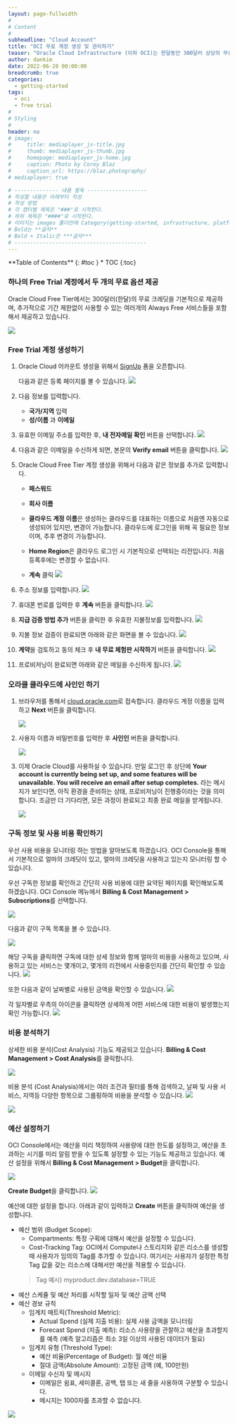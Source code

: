 ```yaml
---
layout: page-fullwidth
#
# Content
#
subheadline: "Cloud Account"
title: "OCI 무료 계정 생성 및 관리하기"
teaser: "Oracle Cloud Infrastructure (이하 OCI)는 한달동안 300달러 상당의 무료 크레딧을 제공하는 무료 계정을 제공합니다. 이번 포스팅을 통해서 OCI 무료 계정을 생성하는 방법과 계정 관리 방법에 대해서 알아봅니다."
author: dankim
date: 2022-06-28 00:00:00
breadcrumb: true
categories:
  - getting-started
tags:
  - oci
  - free trial
#
# Styling
#
header: no
# image:
#     title: mediaplayer_js-title.jpg
#     thumb: mediaplayer_js-thumb.jpg
#     homepage: mediaplayer_js-home.jpg
#     caption: Photo by Corey Blaz
#     caption_url: https://blaz.photography/
# mediaplayer: true

# -------------- 내용 필독 -------------------
# 작성할 내용은 아래부터 작성
# 작성 방법
# 각 챕터별 제목은 "###"로 시작한다.
# 하위 제목은 "####"로 시작한다.
# 이미지는 images 폴더안에 Category(getting-started, infrastructure, platform, database, aiml)에 넣고 사용 시 "../../images/카테고리명/이미지" 형태로 참조한다.
# Bold는 **글자**
# Bold + Italic은 ***글자***
# ------------------------------------------
---
```


<div class="panel radius" markdown="1">
**Table of Contents**
{: #toc }
*  TOC
{:toc}
</div>

### 하나의 Free Trial 계정에서 두 개의 무료 옵션 제공
Oracle Cloud Free Tier에서는 300달러(한달)의 무료 크레딧을 기본적으로 제공하며, 추가적으로 기간 제한없이 사용할 수 있는 여러개의 Always Free 서비스들을 포함해서 제공하고 있습니다.

![](/assets/img/getting-started/2022/freetrial.png " ")

### Free Trial 계정 생성하기

1. Oracle Cloud 어카운트 생성을 위해서 [SignUp](https://signup.cloud.oracle.com) 폼을 오픈합니다.

   다음과 같은 등록 페이지를 볼 수 있습니다.
       ![](/assets/img/getting-started/2022/cloud-infrastructure-ko.png " ")

2.  다음 정보를 입력합니다.
    * **국가/지역** 입력
    * **성/이름** 과 **이메일**

3. 유효한 이메일 주소를 입력한 후, **내 전자메일 확인** 버튼을 선택합니다.
       ![](/assets/img/getting-started/2022/verify-email-ko.png " ")

4. 다음과 같은 이메일을 수신하게 되면, 본문의 **Verify email** 버튼을 클릭합니다.
       ![](/assets/img/getting-started/2022/verification-mail-ko.png " ")

5. Oracle Cloud Free Tier 계정 생성을 위해서 다음과 같은 정보를 추가로 입력합니다.
    - **패스워드**
    - **회사 이름**
    - **클라우드 계정 이름**은 생성하는 클라우드를 대표하는 이름으로 처음엔 자동으로 생성되어 있지만, 변경이 가능합니다. 클라우드에 로그인을 위해 꼭 필요한 정보이며, 추후 변경이 가능합니다.

    - **Home Region**은 클라우드 로그인 시 기본적으로 선택되는 리전입니다. 처음 등록후에는 변경할 수 없습니다.
    - **계속** 클릭
    ![](/assets/img/getting-started/2022/account-info-ko.png " ")

6.  주소 정보를 입력합니다.
    ![](/assets/img/getting-started/2022/free-tier-address-ko.png " ")

7.  휴대폰 번로를 입력한 후  **계속** 버튼을 클릭합니다.
    ![](/assets/img/getting-started/2022/free-tier-address-2-ko.png " ")

8. **지급 검증 방법 추가** 버튼을 클릭한 후 유효한 지불정보를 입력합니다.
    ![](/assets/img/getting-started/2022/free-tier-payment-1-ko.png " ")

9. 지불 정보 검증이 완료되면 아래와 같은 화면을 볼 수 있습니다.
    ![](/assets/img/getting-started/2022/free-tier-payment-2-ko.png " ")

10. **계약**을 검토하고 동의 체크 후 **내 무료 체험판 시작하기** 버튼을 클릭합니다.
    ![](/assets/img/getting-started/2022/free-tier-agreement-ko.png " ")

11. 프로비저닝이 완료되면 아래와 같은 메일을 수신하게 됩니다. 
    ![](/assets/img/getting-started/2022/account-provisioned-ko.png " ")

### 오라클 클라우드에 사인인 하기

1. 브라우저를 통해서 [cloud.oracle.com](https://cloud.oracle.com)로 접속합니다. 클라우드 계정 이름을 입력하고 **Next** 버튼을 클릭합니다.

    ![](/assets/img/getting-started/2022/cloud-oracle-ko.png " ")

2. 사용자 이름과 비밀번호를 입력한 후 **사인인** 버튼을 클릭합니다.

   ![](/assets/img/getting-started/2022/cloud-login-tenant-single-sigon-ko.png " ")

3. 이제 Oracle Cloud를 사용하실 수 있습니다. 만일 로그인 후 상단에 **Your account is currently being set up, and some features will be unavailable. You will receive an email after setup completes.** 라는 메시지가 보인다면, 아직 환경을 준비하는 상태, 프로비저닝이 진행중이라는 것을 의미합니다. 조금만 더 기다리면, 모든 과정이 완료되고 최종 완료 메일을 받게됩니다.

    ![](/assets/img/getting-started/2022/oci-console-home-page-ko.png " ")

### 구독 정보 및 사용 비용 확인하기
우선 사용 비용을 모니터링 하는 방법을 알아보도록 하겠습니다. OCI Console을 통해서 기본적으로 얼마의 크레딧이 있고, 얼마의 크레딧을 사용하고 있는지 모니터링 할 수 있습니다. 

우선 구독한 정보를 확인하고 간단히 사용 비용에 대한 요약된 페이지를 확인해보도록 하겠습니다. OCI Console 메뉴에서 **Billing & Cost Management > Subscriptions**를 선택합니다.

![](/assets/img/getting-started/2022/oci-subscription-1.png " ")

다음과 같이 구독 목록을 볼 수 있습니다. 

![](/assets/img/getting-started/2022/oci-subscription-2.png " ")

해당 구독을 클릭하면 구독에 대한 상세 정보와 함께  얼마의 비용을 사용하고 있으며, 사용하고 있는 서비스는 몇개이고, 몇개의 리전에서 사용중인지를 간단히 확인할 수 있습니다.
![](/assets/img/getting-started/2022/oci-subscription-3.png " ")

또한 다음과 같이 날짜별로 사용된 금액을 확인할 수 있습니다.
![](/assets/img/getting-started/2022/oci-subscription-4.png " ")

각 일자별로 우측의 아이콘을 클릭하면 상세하게 어떤 서비스에 대한 비용이 발생했는지 확인 가능합니다.
![](/assets/img/getting-started/2022/oci-subscription-5.png " ")

### 비용 분석하기
상세한 비용 분석(Cost Analysis) 기능도 제공되고 있습니다. **Billing & Cost Management > Cost Analysis**를 클릭합니다.

![](/assets/img/getting-started/2022/oci-cost-analytics-1.png " ")

비용 분석 (Cost Analysis)에서는 여러 조건과 필터를 통해 검색하고, 날짜 및 사용 서비스, 지역등 다양한 항목으로 그룹핑하여 비용을 분석할 수 있습니다.
![](/assets/img/getting-started/2022/oci-cost-analytics-2.png " ")

![](/assets/img/getting-started/2022/oci-cost-analytics-3.png " ")

### 예산 설정하기
OCI Console에서는 예산을 미리 책정하여 사용량에 대한 한도를 설정하고, 예산을 초과하는 시기를 미리 알림 받을 수 있도록 설정할 수 있는 기능도 제공하고 있습니다. 예산 설정을 위해서 **Billing & Cost Management > Budget**을 클릭합니다.

![](/assets/img/getting-started/2022/oci-budget-1.png " ")

**Create Budget**을 클릭합니다.
![](/assets/img/getting-started/2022/oci-budget-2.png " ")

예산에 대한 설정을 합니다. 아래과 같이 입력하고 **Create** 버튼을 클릭하여 예산을 생성합니다.
* 예산 범위 (Budget Scope): 
    * Compartments: 특정 구획에 대해서 예산을 설정할 수 있습니다.
    * Cost-Tracking Tag: OCI에서 Compute나 스토리지와 같은 리소스를 생성할 때 사용자가 임의의 Tag를 추가할 수 있습니다. 여기서는 사용자가 설정한 특정 Tag 값을 갖는 리소스에 대해서만 예산을 적용할 수 있습니다. 
    > Tag 예시) myproduct.dev.database=TRUE
* 예산 스케쥴 및 예산 처리를 시작할 일자 및 예산 금액 선택
* 예산 경보 규칙
    * 임계치 매트릭(Threshold Metric): 
        * Actual Spend (실제 지출 비용): 실제 사용 금액을 모니터링
        * Forecast Spend (지출 예측): 리소스 사용량을 관찰하고 예산을 초과할지를 예측 (예측 알고리즘은 최소 3일 이상의 사용된 데이터가 필요)
    * 임계치 유형 (Threshold Type): 
        * 예산 비율(Percentage of Budget): 월 예산 비율
        * 절대 금액(Absolute Amount): 고정된 금액 (예, 100만원)
    * 이메일 수신자 및 메시지
        * 이메일은 쉼표, 세미콜론, 공백, 탭 또는 새 줄을 사용하여 구분할 수 있습니다.
        * 메시지는 1000자를 초과할 수 없습니다.

![](/assets/img/getting-started/2022/oci-budget-3.png " ")
